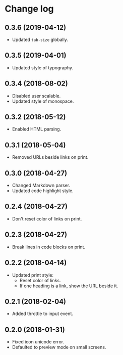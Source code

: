 # Change log

## 0.3.6 (2019-04-12)

-   Updated `tab-size` globally.

## 0.3.5 (2019-04-01)

-   Updated style of typography.

## 0.3.4 (2018-08-02)

-   Disabled user scalable.
-   Updated style of monospace.

## 0.3.2 (2018-05-12)

-   Enabled HTML parsing.

## 0.3.1 (2018-05-04)

-   Removed URLs beside links on print.

## 0.3.0 (2018-04-27)

-   Changed Markdown parser.
-   Updated code highlight style.

## 0.2.4 (2018-04-27)

-   Don't reset color of links on print.

## 0.2.3 (2018-04-27)

-   Break lines in code blocks on print.

## 0.2.2 (2018-04-14)

-   Updated print style:
    -   Reset color of links.
    -   If one heading is a link, show the URL beside it.

## 0.2.1 (2018-02-04)

-   Added throttle to input event.

## 0.2.0 (2018-01-31)

-   Fixed icon unicode error.
-   Defaulted to preview mode on small screens.
